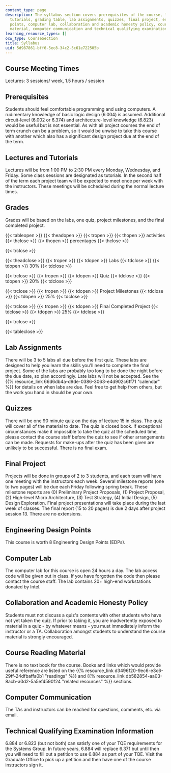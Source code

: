 ```yaml
---
content_type: page
description: The syllabus section covers prerequisites of the course, lectures and
  tutorials, grading table, lab assignments, quizzes, final project, engineering design
  points, computer lab, collaboration and academic honesty policy, course reading
  material, computer communication and technical qualifying examination information.
learning_resource_types: []
ocw_type: CourseSection
title: Syllabus
uid: 5d987861-bff6-5ec8-34c2-5c61e722505b
---
```


Course Meeting Times
--------------------

Lectures: 3 sessions/ week, 1.5 hours / session

Prerequisites
-------------

Students should feel comfortable programming and using computers. A rudimentary knowledge of basic logic design (6.004) is assumed. Additional circuit-level (6.002 or 6.374) and architecture-level knowledge (6.823) would be useful but is not essential. As with all project courses the end of term crunch can be a problem, so it would be unwise to take this course with another which also has a significant design project due at the end of the term.

Lectures and Tutorials
----------------------

Lectures will be from 1:00 PM to 2:30 PM every Monday, Wednesday, and Friday. Some class sessions are designated as tutorials. In the second half of the term each project team will be expected to meet once per week with the instructors. These meetings will be scheduled during the normal lecture times.

Grades
------

Grades will be based on the labs, one quiz, project milestones, and the final completed project.

{{< tableopen >}}
{{< theadopen >}}
{{< tropen >}}
{{< thopen >}}
activities
{{< thclose >}}
{{< thopen >}}
percentages
{{< thclose >}}

{{< trclose >}}

{{< theadclose >}}
{{< tropen >}}
{{< tdopen >}}
Labs
{{< tdclose >}}
{{< tdopen >}}
30%
{{< tdclose >}}

{{< trclose >}}
{{< tropen >}}
{{< tdopen >}}
Quiz
{{< tdclose >}}
{{< tdopen >}}
20%
{{< tdclose >}}

{{< trclose >}}
{{< tropen >}}
{{< tdopen >}}
Project Milestones
{{< tdclose >}}
{{< tdopen >}}
25%
{{< tdclose >}}

{{< trclose >}}
{{< tropen >}}
{{< tdopen >}}
Final Completed Project
{{< tdclose >}}
{{< tdopen >}}
25%
{{< tdclose >}}

{{< trclose >}}

{{< tableclose >}}

  

Lab Assignments
---------------

There will be 3 to 5 labs all due before the first quiz. These labs are designed to help you learn the skills you'll need to complete the final project. Some of the labs are probably too long to be done the night before the due date, so plan accordingly. Late labs will not be accepted. See the {{% resource_link 66d6db4a-d9de-0386-3063-e4d902c6ff71 "calendar" %}} for details on when labs are due. Feel free to get help from others, but the work you hand in should be your own.

Quizzes
-------

There will be one 90 minute quiz on the day of lecture 15 in class. The quiz will cover all of the material to date. The quiz is closed book. If exceptional circumstances make it impossible to take the quiz at the scheduled time, please contact the course staff before the quiz to see if other arrangements can be made. Requests for make-ups after the quiz has been given are unlikely to be successful. There is no final exam.

Final Project
-------------

Projects will be done in groups of 2 to 3 students, and each team will have one meeting with the instructors each week. Several milestone reports (one to two pages) will be due each Friday following spring break. These milestone reports are (0) Preliminary Project Proposals, (1) Project Proposal, (2) High-level Micro Architecture, (3) Test Strategy, (4) Initial Design, (5) Design Exploration. Final project presentations will take place during the last week of classes. The final report (15 to 20 pages) is due 2 days after project session 13. There are no extensions.

Engineering Design Points
-------------------------

This course is worth 8 Engineering Design Points (EDPs).

Computer Lab
------------

The computer lab for this course is open 24 hours a day. The lab access code will be given out in class. If you have forgotten the code then please contact the course staff. The lab contains 20+ high-end workstations donated by Intel.

Collaboration and Academic Honesty Policy
-----------------------------------------

Students must not discuss a quiz's contents with other students who have not yet taken the quiz. If prior to taking it, you are inadvertently exposed to material in a quiz - by whatever means - you must immediately inform the instructor or a TA. Collaboration amongst students to understand the course material is strongly encouraged.

Course Reading Material
-----------------------

There is no text book for the course. Books and links which would provide useful reference are listed on the {{% resource_link d3496f20-9ec6-e3c6-29ff-24dfbaffa0b1 "readings" %}} and {{% resource_link db582854-aa03-8acb-a0d2-5a5ef4590f24 "related resources" %}} sections.

Computer Communication
----------------------

The TAs and instructors can be reached for questions, comments, etc. via email.

Technical Qualifying Examination Information
--------------------------------------------

6.884 or 6.823 (but not both) can satisfy one of your TQE requirements for the Systems Group. In future years, 6.884 will replace 6.371 but until then you will need to fill out a petition to use 6.884 as part of your TQE. Visit the Graduate Office to pick up a petition and then have one of the course instructors sign it.